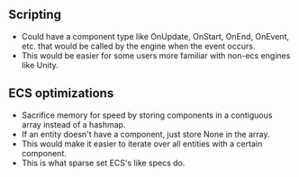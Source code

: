 
## Scripting
- Could have a component type like OnUpdate, OnStart, OnEnd, OnEvent, etc. that would be called by the engine when the event occurs.
- This would be easier for some users more familiar with non-ecs engines like Unity.

## ECS optimizations
- Sacrifice memory for speed by storing components in a contiguous array instead of a hashmap.
- If an entity doesn't have a component, just store None in the array.
- This would make it easier to iterate over all entities with a certain component.
- This is what sparse set ECS's like specs do.